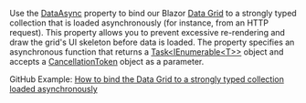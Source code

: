 Use the [DataAsync](https://docs.devexpress.com/Blazor/DevExpress.Blazor.DxDataGrid-1.DataAsync) property to bind our Blazor [Data Grid](https://docs.devexpress.com/Blazor/DevExpress.Blazor.DxDataGrid-1) to a strongly typed collection that is loaded asynchronously (for instance, from an HTTP request). This property allows you to prevent excessive re-rendering and draw the grid's UI skeleton before data is loaded. The property specifies an asynchronous function that returns a [Task<IEnumerable\<T>>](https://docs.microsoft.com/en-us/dotnet/api/system.threading.tasks.task-1) object and accepts a [CancellationToken](https://docs.microsoft.com/en-us/dotnet/api/system.threading.cancellationtoken) object as a parameter.

GitHub Example: [How to bind the Data Grid to a strongly typed collection loaded asynchronously](https://github.com/DevExpress-Examples/blazor-bind-data-grid-to-data-asynchronously)
